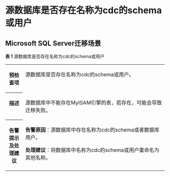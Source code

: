 # 源数据库是否存在名称为cdc的schema或用户<a name="drs_15_0028"></a>

## Microsoft SQL Server迁移场景<a name="section1673863434020"></a>

**表 1**  源数据库是否存在名称为cdc的schema或用户

<a name="table18108192214474"></a>
<table><tbody><tr id="row19108192294711"><th class="firstcol" valign="top" width="11%" id="mcps1.2.3.1.1"><p id="p191087222477"><a name="p191087222477"></a><a name="p191087222477"></a><strong id="b13108162214473"><a name="b13108162214473"></a><a name="b13108162214473"></a>预检查项</strong></p>
</th>
<td class="cellrowborder" valign="top" width="89%" headers="mcps1.2.3.1.1 "><p id="p01081022104711"><a name="p01081022104711"></a><a name="p01081022104711"></a>源数据库是否存在名称为cdc的schema或用户。</p>
</td>
</tr>
<tr id="row3108132254714"><th class="firstcol" valign="top" width="11%" id="mcps1.2.3.2.1"><p id="p1710810224473"><a name="p1710810224473"></a><a name="p1710810224473"></a><strong id="b510892211472"><a name="b510892211472"></a><a name="b510892211472"></a>描述</strong></p>
</th>
<td class="cellrowborder" valign="top" width="89%" headers="mcps1.2.3.2.1 "><p id="p15372705185323"><a name="p15372705185323"></a><a name="p15372705185323"></a>源数据库中不能存在MyISAM引擎的表，若存在，可能会导致迁移失败。</p>
</td>
</tr>
<tr id="row212432224711"><th class="firstcol" valign="top" width="11%" id="mcps1.2.3.3.1"><p id="p1412462211472"><a name="p1412462211472"></a><a name="p1412462211472"></a><strong id="b111246227470"><a name="b111246227470"></a><a name="b111246227470"></a>告警提示及<strong id="b15891153114115"><a name="b15891153114115"></a><a name="b15891153114115"></a>处理建议</strong></strong></p>
</th>
<td class="cellrowborder" valign="top" width="89%" headers="mcps1.2.3.3.1 "><p id="p18705213564"><a name="p18705213564"></a><a name="p18705213564"></a><strong id="b16814162110612"><a name="b16814162110612"></a><a name="b16814162110612"></a>告警原因</strong>：源数据库中存在名称为cdc的schema或者数据库用户。</p>
<p id="p173911223615"><a name="p173911223615"></a><a name="p173911223615"></a><strong id="b10699340356"><a name="b10699340356"></a><a name="b10699340356"></a>处理建议</strong>：将数据库中名称为cdc的schema或用户重命名为其他名称。</p>
</td>
</tr>
</tbody>
</table>

